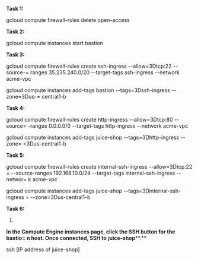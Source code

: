 **Task 1:**


gcloud compute firewall-rules delete open-access


**Task 2:**


gcloud compute instances start bastion


**Task 3:**


gcloud compute firewall-rules create ssh-ingress --allow=3Dtcp:22 --source-=
ranges 35.235.240.0/20 --target-tags ssh-ingress --network acme-vpc



gcloud compute instances add-tags bastion --tags=3Dssh-ingress --zone=3Dus-=
central1-b


**Task 4:**


gcloud compute firewall-rules create http-ingress --allow=3Dtcp:80 --source=
-ranges 0.0.0.0/0 --target-tags http-ingress --network acme-vpc



gcloud compute instances add-tags juice-shop --tags=3Dhttp-ingress --zone=
=3Dus-central1-b


**Task 5:**


gcloud compute firewall-rules create internal-ssh-ingress --allow=3Dtcp:22 =
--source-ranges 192.168.10.0/24 --target-tags internal-ssh-ingress --networ=
k acme-vpc



gcloud compute instances add-tags juice-shop --tags=3Dinternal-ssh-ingress =
--zone=3Dus-central1-b




**Task 6:**



1.

**In the Compute Engine instances page, click the SSH button for the bastio=
n host. Once connected, SSH to** **juice-shop****.**

ssh [IP address of juice-shop]
